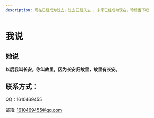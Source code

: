 ```yaml
---
description: 现在已经成为过去，过去已经失去 ，未来已经成为现在，珍惜当下吧
---
```


# 我说

## 她说 

**以后我叫长安，你叫故里，因为长安归故里，故里有长安。**

## 联系方式：

QQ：1610469455

邮箱: 1610469455@qq.com



